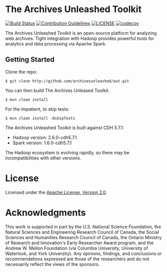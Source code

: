 # The Archives Unleashed Toolkit
[![Build Status](https://travis-ci.org/archivesunleashed/aut.svg?branch=master)](https://travis-ci.org/archivesunleashed/aut)
[![Contribution Guidelines](http://img.shields.io/badge/CONTRIBUTING-Guidelines-blue.svg)](./CONTRIBUTING.md)
[![LICENSE](https://img.shields.io/badge/license-Apache-blue.svg?style=flat-square)](./LICENSE)
[![codecov](https://codecov.io/gh/archivesunleashed/aut/branch/master/graph/badge.svg)](https://codecov.io/gh/archivesunleashed/aut)

The Archives Unleashed Toolkit is an open-source platform for analyzing web archives. Tight integration with Hadoop provides powerful tools for analytics and data processing via Apache Spark.

## Getting Started

Clone the repo:

```
$ git clone http://github.com/archivesunleashed/aut.git
```

You can then build The Archives Unleased Toolkit.

```
$ mvn clean install
```

For the impatient, to skip tests:

```
$ mvn clean install -DskipTests
```

The Archives Unleashed Toolkit is built against CDH 5.7.1:

+ Hadoop version: 2.6.0-cdh5.7.1
+ Spark version: 1.6.0-cdh5.7.1

The Hadoop ecosystem is evolving rapidly, so there may be incompatibilities with other versions.

# License

Licensed under the [Apache License, Version 2.0](http://www.apache.org/licenses/LICENSE-2.0).

# Acknowledgments

This work is supported in part by the U.S. National Science Foundation, the Natural Sciences and Engineering Research Council of Canada, the Social Sciences and Humanities Research Council of Canada, the Ontario Ministry of Research and Innovation's Early Researcher Award program, and the Andrew W. Mellon Foundation (via Columbia University, University of Waterlook, and York University). Any opinions, findings, and conclusions or recommendations expressed are those of the researchers and do not necessarily reflect the views of the sponsors.
